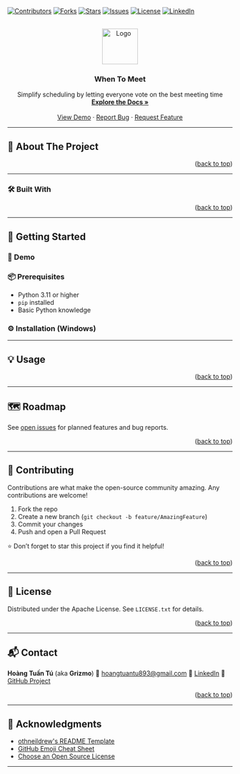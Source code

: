 <!-- Improved compatibility of back to top link -->
<a id="readme-top"></a>

<!-- PROJECT SHIELDS -->

[![Contributors][contributors-shield]][contributors-url]
[![Forks][forks-shield]][forks-url]
[![Stars][stars-shield]][stars-url]
[![Issues][issues-shield]][issues-url]
[![License][license-shield]][license-url]
[![LinkedIn][linkedin-shield]][linkedin-url]

<!-- PROJECT LOGO -->
<br />
<div align="center">
  <a href="https://github.com/Grizmo2610/CVScanner">
    <img src="static/images/Logo.png" alt="Logo" width="80" height="80">
  </a>

  <h3 align="center">When To Meet</h3>

  <p align="center">
    Simplify scheduling by letting everyone vote on the best meeting time
    <br />
    <a href="https://github.com/Grizmo2610/WhenToMeet"><strong>Explore the Docs »</strong></a>
    <br />
    <br />
    <a href="#">View Demo</a>
    ·
    <a href="https://github.com/Grizmo2610/CVScanner/issues/new?labels=bug&template=bug-report---.md">Report Bug</a>
    ·
    <a href="https://github.com/Grizmo2610/CVScanner/issues/new?labels=enhancement&template=feature-request---.md">Request Feature</a>
  </p>
</div>

---

## 📌 About The Project

<p align="right">(<a href="#readme-top">back to top</a>)</p>

---

### 🛠️ Built With


<p align="right">(<a href="#readme-top">back to top</a>)</p>

---

## 🚀 Getting Started


### 🔗 Demo

### 📦 Prerequisites

- Python 3.11 or higher
- `pip` installed
- Basic Python knowledge

### ⚙️ Installation (Windows)


---

## 💡 Usage

<p align="right">(<a href="#readme-top">back to top</a>)</p>

---

## 🗺️ Roadmap


See [open issues](https://github.com/Grizmo2610/WhenToMeet/issues) for planned features and bug reports.

<p align="right">(<a href="#readme-top">back to top</a>)</p>

---

## 🤝 Contributing

Contributions are what make the open-source community amazing. Any contributions are welcome!

1. Fork the repo
2. Create a new branch (`git checkout -b feature/AmazingFeature`)
3. Commit your changes
4. Push and open a Pull Request

⭐ Don’t forget to star this project if you find it helpful!

<p align="right">(<a href="#readme-top">back to top</a>)</p>

---

## 🪪 License

Distributed under the Apache License. See `LICENSE.txt` for details.

<p align="right">(<a href="#readme-top">back to top</a>)</p>

---

## 📬 Contact

**Hoàng Tuấn Tú** (aka **Grizmo**)
📧 [hoangtuantu893@gmail.com](mailto:hoangtuantu893@gmail.com)
🔗 [LinkedIn](https://www.linkedin.com/in/grizmo/)
🔗 [GitHub Project](https://github.com/Grizmo2610/WhenToMeet)

<p align="right">(<a href="#readme-top">back to top</a>)</p>

---

## 🙏 Acknowledgments

* [othneildrew's README Template](https://github.com/othneildrew/Best-README-Template)
* [GitHub Emoji Cheat Sheet](https://www.webpagefx.com/tools/emoji-cheat-sheet)
* [Choose an Open Source License](https://choosealicense.com)

---

<!-- MARKDOWN LINKS & IMAGES -->

[contributors-shield]: https://img.shields.io/github/contributors/Grizmo2610/WhenToMeet.svg?style=for-the-badge
[contributors-url]: https://github.com/Grizmo2610/WhenToMeet/graphs/contributors
[forks-shield]: https://img.shields.io/github/forks/Grizmo2610/WhenToMeet.svg?style=for-the-badge
[forks-url]: https://github.com/Grizmo2610/WhenToMeet/network/members
[stars-shield]: https://img.shields.io/github/stars/Grizmo2610/WhenToMeet.svg?style=for-the-badge
[stars-url]: https://github.com/Grizmo2610/WhenToMeet/stargazers
[issues-shield]: https://img.shields.io/github/issues/Grizmo2610/WhenToMeet.svg?style=for-the-badge
[issues-url]: https://github.com/Grizmo2610/WhenToMeet/issues
[license-shield]: https://img.shields.io/github/license/Grizmo2610/WhenToMeet.svg?style=for-the-badge
[license-url]: https://github.com/Grizmo2610/WhenToMeet/blob/master/LICENSE.txt
[linkedin-shield]: https://img.shields.io/badge/-LinkedIn-black.svg?style=for-the-badge&logo=linkedin&colorB=555
[linkedin-url]: https://linkedin.com/in/grizmo
